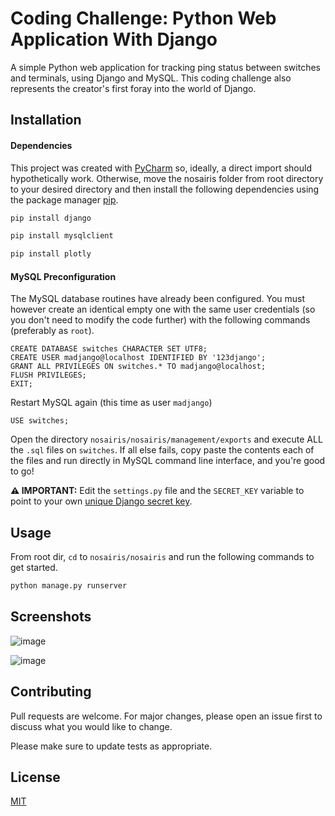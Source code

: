 # Coding Challenge: Python Web Application With Django

A simple Python web application for tracking ping status between switches and terminals, using Django and MySQL. This coding challenge also represents the creator's first foray into the world of Django.

## Installation

#### Dependencies
This project was created with [PyCharm](https://www.jetbrains.com/pycharm/) 
 so, ideally, a direct import should hypothetically work. Otherwise, move the nosairis folder from root directory to your desired directory and then install the following dependencies using the package manager [pip](https://pip.pypa.io/en/stable/).

```bash
pip install django
```
```bash
pip install mysqlclient
```
```bash
pip install plotly
```

#### MySQL Preconfiguration
The MySQL database routines have already been configured. You must however create an identical empty one with the same user credentials (so you don't need to modify the code further) with the following commands (preferably as ```root```).

```mysql
CREATE DATABASE switches CHARACTER SET UTF8;
CREATE USER madjango@localhost IDENTIFIED BY '123django';
GRANT ALL PRIVILEGES ON switches.* TO madjango@localhost;
FLUSH PRIVILEGES;
EXIT;
```
Restart MySQL again (this time as user ```madjango```)
```mysql
USE switches;
```

Open the directory ```nosairis/nosairis/management/exports``` and execute ALL the ```.sql``` files on ```switches```.
If all else fails, copy paste the contents each of the files and run directly in MySQL command line interface, and you're good to go!

**⚠ IMPORTANT:** Edit the ```settings.py``` file and the ```SECRET_KEY``` variable to point to your own [unique Django secret key](https://stackoverflow.com/a/47117966).

## Usage

From root dir, ```cd``` to ```nosairis/nosairis``` and run the following commands to get started.

```bash
python manage.py runserver
```

## Screenshots
![image](https://user-images.githubusercontent.com/67423428/107130203-354ea980-6906-11eb-9684-a8c0f5f28170.png)

![image](https://user-images.githubusercontent.com/67423428/107130231-6af39280-6906-11eb-9c3a-7e93ae982161.png)

## Contributing
Pull requests are welcome. For major changes, please open an issue first to discuss what you would like to change.

Please make sure to update tests as appropriate.

## License
[MIT](https://choosealicense.com/licenses/mit/)